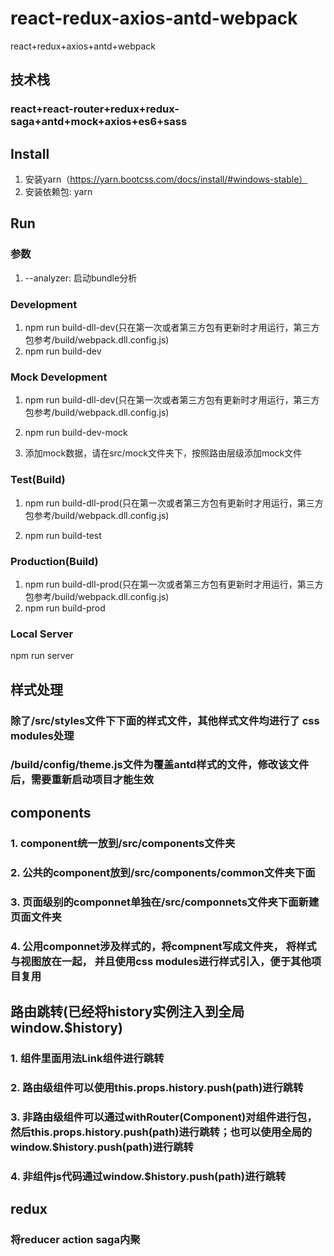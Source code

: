 # react-redux-axios-antd-webpack
react+redux+axios+antd+webpack

## 技术栈

### react+react-router+redux+redux-saga+antd+mock+axios+es6+sass

## Install
1. 安装yarn（https://yarn.bootcss.com/docs/install/#windows-stable）
2. 安装依赖包: yarn

## Run
### 参数
1. --analyzer: 启动bundle分析

### Development
1. npm run build-dll-dev(只在第一次或者第三方包有更新时才用运行，第三方包参考/build/webpack.dll.config.js)
2. npm run build-dev

### Mock Development
1. npm run build-dll-dev(只在第一次或者第三方包有更新时才用运行，第三方包参考/build/webpack.dll.config.js)

2. npm run build-dev-mock

4. 添加mock数据，请在src/mock文件夹下，按照路由层级添加mock文件

### Test(Build)
1. npm run build-dll-prod(只在第一次或者第三方包有更新时才用运行，第三方包参考/build/webpack.dll.config.js)

2. npm run build-test

### Production(Build)
1. npm run build-dll-prod(只在第一次或者第三方包有更新时才用运行，第三方包参考/build/webpack.dll.config.js)
2. npm run build-prod

### Local Server
npm run server

## 样式处理
### 除了/src/styles文件下下面的样式文件，其他样式文件均进行了  css modules处理
### /build/config/theme.js文件为覆盖antd样式的文件，修改该文件后，需要重新启动项目才能生效

## components
### 1. component统一放到/src/components文件夹
### 2. 公共的component放到/src/components/common文件夹下面
### 3. 页面级别的componnet单独在/src/componnets文件夹下面新建页面文件夹
### 4. 公用componnet涉及样式的，将compnent写成文件夹， 将样式与视图放在一起， 并且使用css modules进行样式引入，便于其他项目复用

## 路由跳转(已经将history实例注入到全局window.$history)
### 1. 组件里面用法Link组件进行跳转
### 2. 路由级组件可以使用this.props.history.push(path)进行跳转
### 3. 非路由级组件可以通过withRouter(Component)对组件进行包，然后this.props.history.push(path)进行跳转；也可以使用全局的window.$history.push(path)进行跳转
### 4. 非组件js代码通过window.$history.push(path)进行跳转

## redux
### 将reducer action saga内聚
